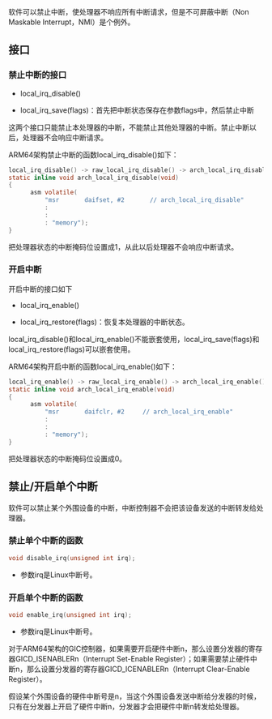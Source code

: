 软件可以禁止中断，使处理器不响应所有中断请求，但是不可屏蔽中断（Non Maskable Interrupt，NMI）是个例外。

## 接口

### 禁止中断的接口

- local_irq_disable()
    
- local_irq_save(flags)：首先把中断状态保存在参数flags中，然后禁止中断
    

这两个接口只能禁止本处理器的中断，不能禁止其他处理器的中断。禁止中断以后，处理器不会响应中断请求。

ARM64架构禁止中断的函数local_irq_disable()如下：

```C
local_irq_disable() -> raw_local_irq_disable() -> arch_local_irq_disable()arch/arm64/include/asm/irqflags.h
static inline void arch_local_irq_disable(void)
{
      asm volatile(
          "msr       daifset, #2       // arch_local_irq_disable"
          :
          :
          : "memory");
}
```

把处理器状态的中断掩码位设置成1，从此以后处理器不会响应中断请求。

  

### 开启中断

开启中断的接口如下

- local_irq_enable()
    
- local_irq_restore(flags)：恢复本处理器的中断状态。
    

local_irq_disable()和local_irq_enable()不能嵌套使用，local_irq_save(flags)和local_irq_restore(flags)可以嵌套使用。

ARM64架构开启中断的函数local_irq_enable()如下：

```C
local_irq_enable() -> raw_local_irq_enable() -> arch_local_irq_enable()arch/arm64/include/asm/irqflags.h
static inline void arch_local_irq_enable(void)
{
      asm volatile(
          "msr       daifclr, #2     // arch_local_irq_enable"
          :
          :
          : "memory");
}
```

把处理器状态的中断掩码位设置成0。

## 禁止/开启单个中断

软件可以禁止某个外围设备的中断，中断控制器不会把该设备发送的中断转发给处理器。

### 禁止单个中断的函数

```C
void disable_irq(unsigned int irq);
```

- 参数irq是Linux中断号。
    

### 开启单个中断的函数

```C
void enable_irq(unsigned int irq);
```

- 参数irq是Linux中断号。
    

对于ARM64架构的GIC控制器，如果需要开启硬件中断n，那么设置分发器的寄存器GICD_ISENABLERn（Interrupt Set-Enable Register）；如果需要禁止硬件中断n，那么设置分发器的寄存器GICD_ICENABLERn（Interrupt Clear-Enable Register）。

假设某个外围设备的硬件中断号是n，当这个外围设备发送中断给分发器的时候，只有在分发器上开启了硬件中断n，分发器才会把硬件中断n转发给处理器。